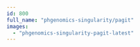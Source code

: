 ```yaml
---
id: 800
full_name: "phgenomics-singularity/pagit"
images: 
  - "phgenomics-singularity-pagit-latest"
---
```

